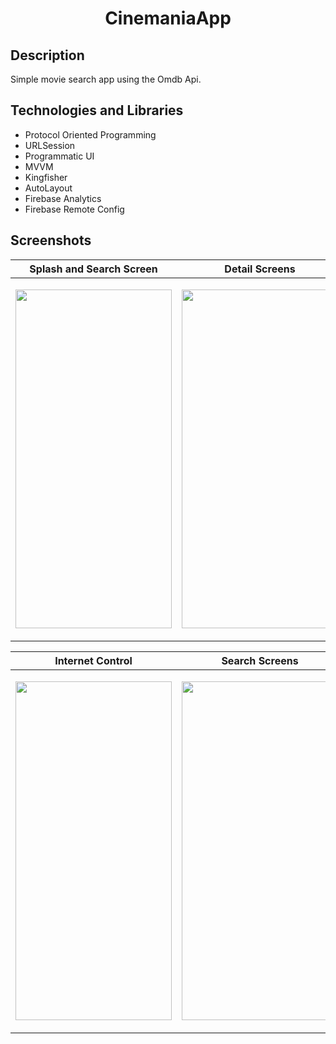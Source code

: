 <h1 align="center">
     CinemaniaApp
</h1>

## Description
<p> Simple movie search app using the Omdb Api.</p>


## Technologies and Libraries
- Protocol Oriented Programming
- URLSession
- Programmatic UI
- MVVM
- Kingfisher
- AutoLayout
- Firebase Analytics
- Firebase Remote Config

## Screenshots
| Splash and Search Screen | Detail Screens  | Detail Screen's Logs  |
| ----------- | -----------  |  -----------  |
| <p align="center"> <img src="https://github.com/toygunchill/CinemaniaApp/assets/85456096/89537355-d740-433f-a587-5db90f1d71bf" width="250" height="542"></p> | <img src="https://github.com/toygunchill/CinemaniaApp/assets/85456096/715c6d24-a48d-4a82-b737-9a3c2f27038e" width="250" height="542"> | <img src="https://github.com/toygunchill/CinemaniaApp/assets/85456096/190b12e9-6159-4c33-a36c-4720ec8620e0" width="250" height="250"> 

| Internet Control | Search Screens  |
| ----------- | -----------  |
| <p align="center"> <img src="https://github.com/toygunchill/CinemaniaApp/assets/85456096/1939840b-43f4-4e12-9d66-0e74a2e74fbd" width="250" height="542"></p> | <img src="https://github.com/toygunchill/CinemaniaApp/assets/85456096/c39a83fc-40f8-48b6-b532-cf8cdcf1641a" width="250" height="542"> 
